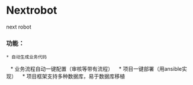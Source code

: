 # Nextrobot
next robot
### 功能：
    * 自动生成业务代码
    * 业务流程自动一键配置（审核等带有流程）
    * 项目一键部署（用ansible实现）
    * 项目框架支持多种数据库，易于数据库移植
